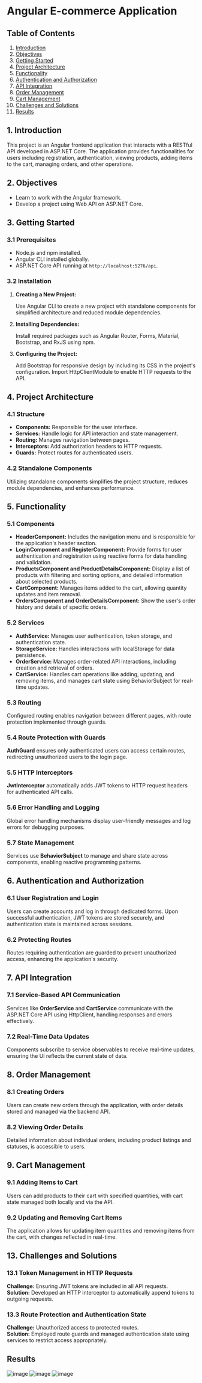 <!DOCTYPE html>
<html>
<head>
  <title>Angular E-commerce Application - README</title>
  <meta charset="UTF-8">
</head>
<body>
  <h1>Angular E-commerce Application</h1>

  <h2>Table of Contents</h2>
  <ol>
    <li><a href="#introduction">Introduction</a></li>
    <li><a href="#objectives">Objectives</a></li>
    <li><a href="#getting-started">Getting Started</a></li>
    <li><a href="#project-architecture">Project Architecture</a></li>
    <li><a href="#functionality">Functionality</a></li>
    <li><a href="#authentication-authorization">Authentication and Authorization</a></li>
    <li><a href="#api-integration">API Integration</a></li>
    <li><a href="#order-management">Order Management</a></li>
    <li><a href="#cart-management">Cart Management</a></li>
    <li><a href="#challenges-solutions">Challenges and Solutions</a></li>
    <li><a href="#conclusion">Results</a></li>
  </ol>

  <h2 id="introduction">1. Introduction</h2>
  <p>
    This project is an Angular frontend application that interacts with a RESTful API developed in ASP.NET Core. The application provides functionalities for users including registration, authentication, viewing products, adding items to the cart, managing orders, and other operations.
  </p>

  <h2 id="objectives">2. Objectives</h2>
  <ul>
    <li>Learn to work with the Angular framework.</li>
    <li>Develop a project using Web API on ASP.NET Core.</li>
  </ul>

  <h2 id="getting-started">3. Getting Started</h2>
  <h3>3.1 Prerequisites</h3>
  <ul>
    <li>Node.js and npm installed.</li>
    <li>Angular CLI installed globally.</li>
    <li>ASP.NET Core API running at <code>http://localhost:5276/api</code>.</li>
  </ul>

  <h3>3.2 Installation</h3>
  <ol>
    <li>
      <strong>Creating a New Project:</strong>
      <p>
        Use Angular CLI to create a new project with standalone components for simplified architecture and reduced module dependencies.
      </p>
    </li>
    <li>
      <strong>Installing Dependencies:</strong>
      <p>
        Install required packages such as Angular Router, Forms, Material, Bootstrap, and RxJS using npm.
      </p>
    </li>
    <li>
      <strong>Configuring the Project:</strong>
      <p>
        Add Bootstrap for responsive design by including its CSS in the project's configuration. Import HttpClientModule to enable HTTP requests to the API.
      </p>
    </li>
  </ol>

  <h2 id="project-architecture">4. Project Architecture</h2>
  <h3>4.1 Structure</h3>
  <ul>
    <li><strong>Components:</strong> Responsible for the user interface.</li>
    <li><strong>Services:</strong> Handle logic for API interaction and state management.</li>
    <li><strong>Routing:</strong> Manages navigation between pages.</li>
    <li><strong>Interceptors:</strong> Add authorization headers to HTTP requests.</li>
    <li><strong>Guards:</strong> Protect routes for authenticated users.</li>
  </ul>

  <h3>4.2 Standalone Components</h3>
  <p>
    Utilizing standalone components simplifies the project structure, reduces module dependencies, and enhances performance.
  </p>

  <h2 id="functionality">5. Functionality</h2>
  <h3>5.1 Components</h3>
  <ul>
    <li>
      <strong>HeaderComponent:</strong> Includes the navigation menu and is responsible for the application's header section.
    </li>
    <li>
      <strong>LoginComponent and RegisterComponent:</strong> Provide forms for user authentication and registration using reactive forms for data handling and validation.
    </li>
    <li>
      <strong>ProductsComponent and ProductDetailsComponent:</strong> Display a list of products with filtering and sorting options, and detailed information about selected products.
    </li>
    <li>
      <strong>CartComponent:</strong> Manages items added to the cart, allowing quantity updates and item removal.
    </li>
    <li>
      <strong>OrdersComponent and OrderDetailsComponent:</strong> Show the user's order history and details of specific orders.
    </li>
  </ul>

  <h3>5.2 Services</h3>
  <ul>
    <li>
      <strong>AuthService:</strong> Manages user authentication, token storage, and authentication state.
    </li>
    <li>
      <strong>StorageService:</strong> Handles interactions with localStorage for data persistence.
    </li>
    <li>
      <strong>OrderService:</strong> Manages order-related API interactions, including creation and retrieval of orders.
    </li>
    <li>
      <strong>CartService:</strong> Handles cart operations like adding, updating, and removing items, and manages cart state using BehaviorSubject for real-time updates.
    </li>
  </ul>

  <h3>5.3 Routing</h3>
  <p>
    Configured routing enables navigation between different pages, with route protection implemented through guards.
  </p>

  <h3>5.4 Route Protection with Guards</h3>
  <p>
    <strong>AuthGuard</strong> ensures only authenticated users can access certain routes, redirecting unauthorized users to the login page.
  </p>

  <h3>5.5 HTTP Interceptors</h3>
  <p>
    <strong>JwtInterceptor</strong> automatically adds JWT tokens to HTTP request headers for authenticated API calls.
  </p>

  <h3>5.6 Error Handling and Logging</h3>
  <p>
    Global error handling mechanisms display user-friendly messages and log errors for debugging purposes.
  </p>

  <h3>5.7 State Management</h3>
  <p>
    Services use <strong>BehaviorSubject</strong> to manage and share state across components, enabling reactive programming patterns.
  </p>

  <h2 id="authentication-authorization">6. Authentication and Authorization</h2>
  <h3>6.1 User Registration and Login</h3>
  <p>
    Users can create accounts and log in through dedicated forms. Upon successful authentication, JWT tokens are stored securely, and authentication state is maintained across sessions.
  </p>

  <h3>6.2 Protecting Routes</h3>
  <p>
    Routes requiring authentication are guarded to prevent unauthorized access, enhancing the application's security.
  </p>

  <h2 id="api-integration">7. API Integration</h2>
  <h3>7.1 Service-Based API Communication</h3>
  <p>
    Services like <strong>OrderService</strong> and <strong>CartService</strong> communicate with the ASP.NET Core API using HttpClient, handling responses and errors effectively.
  </p>

  <h3>7.2 Real-Time Data Updates</h3>
  <p>
    Components subscribe to service observables to receive real-time updates, ensuring the UI reflects the current state of data.
  </p>

  <h2 id="order-management">8. Order Management</h2>
  <h3>8.1 Creating Orders</h3>
  <p>
    Users can create new orders through the application, with order details stored and managed via the backend API.
  </p>

  <h3>8.2 Viewing Order Details</h3>
  <p>
    Detailed information about individual orders, including product listings and statuses, is accessible to users.
  </p>

  <h2 id="cart-management">9. Cart Management</h2>
  <h3>9.1 Adding Items to Cart</h3>
  <p>
    Users can add products to their cart with specified quantities, with cart state managed both locally and via the API.
  </p>

  <h3>9.2 Updating and Removing Cart Items</h3>
  <p>
    The application allows for updating item quantities and removing items from the cart, with changes reflected in real-time.
  </p>

  
  <h2 id="challenges-solutions">13. Challenges and Solutions</h2>
  <h3>13.1 Token Management in HTTP Requests</h3>
  <p>
    <strong>Challenge:</strong> Ensuring JWT tokens are included in all API requests.<br>
    <strong>Solution:</strong> Developed an HTTP interceptor to automatically append tokens to outgoing requests.
  </p>

  <h3>13.3 Route Protection and Authentication State</h3>
  <p>
    <strong>Challenge:</strong> Unauthorized access to protected routes.<br>
    <strong>Solution:</strong> Employed route guards and managed authentication state using services to restrict access appropriately.
  </p>

  <h2 id="conclusion">Results</h2> 
  
  ![image](https://github.com/user-attachments/assets/50b46f97-2224-4f51-8679-64051a57390a)
  ![image](https://github.com/user-attachments/assets/e4ec46d6-175b-4a04-8e90-b5bf3f5a34f3)
  ![image](https://github.com/user-attachments/assets/7889f978-e68f-41d1-8a37-eff1b4b1f574)

  
</body>
</html>
